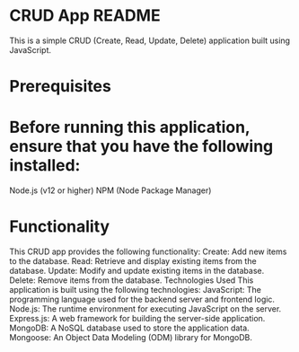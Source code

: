 # CRUD App README
This is a simple CRUD (Create, Read, Update, Delete) application built using JavaScript.
# Prerequisites
# Before running this application, ensure that you have the following installed:
Node.js (v12 or higher)
NPM (Node Package Manager)

# Functionality
This CRUD app provides the following functionality:
Create: Add new items to the database.
Read: Retrieve and display existing items from the database.
Update: Modify and update existing items in the database.
Delete: Remove items from the database.
Technologies Used
This application is built using the following technologies:
JavaScript: The programming language used for the backend server and frontend logic.
Node.js: The runtime environment for executing JavaScript on the server.
Express.js: A web framework for building the server-side application.
MongoDB: A NoSQL database used to store the application data.
Mongoose: An Object Data Modeling (ODM) library for MongoDB.
